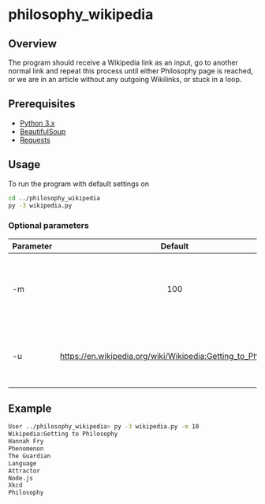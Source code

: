 # philosophy_wikipedia

## Overview 
The program should receive a Wikipedia link as an input, go to another normal link and repeat this process until either Philosophy page is reached, or we are in an article without any outgoing Wikilinks, or stuck in a loop.

## Prerequisites
* [Python 3.x](https://www.python.org/downloads)
* [BeautifulSoup](https://www.crummy.com/software/BeautifulSoup/bs4/doc/)
* [Requests](https://2.python-requests.org/en/master/)

## Usage 
To run the program with default settings on
```bash 
cd ../philosophy_wikipedia
py -3 wikipedia.py
```
### Optional parameters
| Parameter                 | Default       | Description   |	
| :------------------------ |:-------------:| :-------------|
| -m 	       |	100           |The maximum number of pages it should look up before exit
| -u          | https://en.wikipedia.org/wiki/Wikipedia:Getting_to_Philosophy           | The starting link, where the code will start it's search 


## Example
```bash
User ../philosophy_wikipedia> py -3 wikipedia.py -m 10
Wikipedia:Getting to Philosophy
Hannah Fry
Phenomenon
The Guardian
Language
Attractor
Node.js
Xkcd
Philosophy
```
